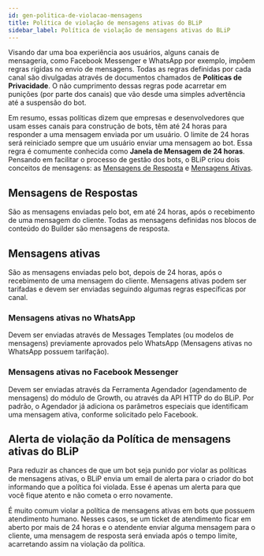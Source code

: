 ```yaml
---
id: gen-politica-de-violacao-mensagens
title: Política de violação de mensagens ativas do BLiP
sidebar_label: Política de violação de mensagens ativas do BLiP
---
```

Visando dar uma boa experiência aos usuários, alguns canais de mensageria, como Facebook Messenger e WhatsApp por exemplo, impõem regras rígidas no envio de mensagens. Todas as regras definidas por cada canal são divulgadas através de documentos chamados de **Políticas de Privacidade**. O não cumprimento dessas regras pode acarretar em punições (por parte dos canais) que vão desde uma simples advertência até a suspensão do bot.

Em resumo, essas políticas dizem que empresas e desenvolvedores que usam esses canais para construção de bots, têm até 24 horas para responder a uma mensagem enviada por um usuário. O limite de 24 horas será reiniciado sempre que um usuário enviar uma mensagem ao bot. Essa regra é comumente conhecida como **Janela de Mensagem de 24 horas**. Pensando em facilitar o processo de gestão dos bots, o BLiP criou dois conceitos de mensagens: as <u>Mensagens de Resposta</u> e <u>Mensagens Ativas</u>.

## Mensagens de Respostas
São as mensagens enviadas pelo bot, em até 24 horas, após o recebimento de uma mensagem do cliente. Todas as mensagens definidas nos blocos de conteúdo do Builder são mensagens de resposta.

## Mensagens ativas

São as mensagens enviadas pelo bot, depois de 24 horas, após o recebimento de uma mensagem do cliente. Mensagens ativas podem ser tarifadas e devem ser enviadas seguindo algumas regras específicas por canal.

### Mensagens ativas no WhatsApp
Devem ser enviadas através de Messages Templates (ou modelos de mensagens) previamente aprovados pelo WhatsApp (Mensagens ativas no WhatsApp possuem tarifação).

### Mensagens ativas no Facebook Messenger
Devem ser enviadas através da Ferramenta Agendador (agendamento de mensagens) do módulo de Growth, ou através da API HTTP do do BLiP. Por padrão, o Agendador já adiciona os parâmetros especiais que identificam uma mensagem ativa, conforme solicitado pelo Facebook.

## Alerta de violação da Política de mensagens ativas do BLiP
Para reduzir as chances de que um bot seja punido por violar as políticas de mensagens ativas, o BLiP envia um email de alerta para o criador do bot informando que a política foi violada. Esse é apenas um alerta para que você fique atento e não cometa o erro novamente.

É muito comum violar a política de mensagens ativas em bots que possuem atendimento humano. Nesses casos, se um ticket de atendimento ficar em aberto por mais de 24 horas e o atendente enviar alguma mensagem para o cliente, uma mensagem de resposta será enviada após o tempo limite, acarretando assim na violação da política.
